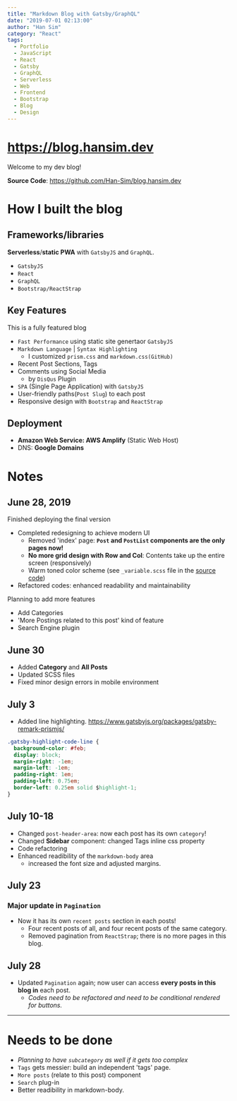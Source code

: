 ```yaml
---
title: "Markdown Blog with Gatsby/GraphQL"
date: "2019-07-01 02:13:00"
author: "Han Sim"
category: "React"
tags:
  - Portfolio
  - JavaScript
  - React
  - Gatsby
  - GraphQL
  - Serverless
  - Web
  - Frontend
  - Bootstrap
  - Blog
  - Design
---
```


# https://blog.hansim.dev

Welcome to my dev blog!

**Source Code**: https://github.com/Han-Sim/blog.hansim.dev

# How I built the blog

## Frameworks/libraries

**Serverless**/**static PWA** with `GatsbyJS` and `GraphQL`.

- `GatsbyJS`
- `React`
- `GraphQL`
- `Bootstrap/ReactStrap`

## Key Features

This is a fully featured blog

- `Fast Performance` using static site genertaor `GatsbyJS`
- `Markdown Language` | `Syntax Highlighting`
  - I customized `prism.css` and `markdown.css(GitHub)`
- Recent Post Sections, Tags
- Comments using Social Media
  - by `DisQus` Plugin
- `SPA` (Single Page Application) with `GatsbyJS`
- User-friendly paths(`Post Slug`) to each post
- Responsive design with `Bootstrap` and `ReactStrap`

## Deployment

- **Amazon Web Service: AWS Amplify** (Static Web Host)
- DNS: **Google Domains**

# Notes

## June 28, 2019

Finished deploying the final version

- Completed redesigning to achieve modern UI
  - Removed 'index' page: **`Post` and `PostList` components are the only pages now!**
  - **No more grid design with Row and Col**: Contents take up the entire screen (responsively)
  - Warm toned color scheme (see `_variable.scss` file in the [source code](https://github.com/Han-Sim/blog.hansim.dev/blob/master/src/styles/_variables.scss))
- Refactored codes: enhanced readability and maintainability

Planning to add more features

- Add Categories
- 'More Postings related to this post' kind of feature
- Search Engine plugin

## June 30

- Added **Category** and **All Posts**
- Updated SCSS files
- Fixed minor design errors in mobile environment

## July 3

- Added line highlighting. https://www.gatsbyjs.org/packages/gatsby-remark-prismjs/

```CSS
.gatsby-highlight-code-line {
  background-color: #feb;
  display: block;
  margin-right: -1em;
  margin-left: -1em;
  padding-right: 1em;
  padding-left: 0.75em;
  border-left: 0.25em solid $highlight-1;
}
```

## July 10-18

- Changed `post-header-area`: now each post has its own `category`!
- Changed **Sidebar** component: changed Tags inline css property
- Code refactoring
- Enhanced readibility of the `markdown-body` area
  - increased the font size and adjusted margins.

## July 23

### Major update in `Pagination`

- Now it has its own `recent posts` section in each posts!
  - Four recent posts of all, and four recent posts of the same category.
  - Removed pagination from `ReactStrap`; there is no more pages in this blog.

## July 28

- Updated `Pagination` again; now user can access **every posts in this blog in** each post.
  - *Codes need to be refactored and need to be conditional rendered for buttons.*

--------------

# Needs to be done

- *Planning to have `subcategory` as well if it gets too complex*
- `Tags` gets messier: build an independent 'tags' page.
- `More posts` (relate to this post) component
- `Search` plug-in
- Better readibility in markdown-body.
